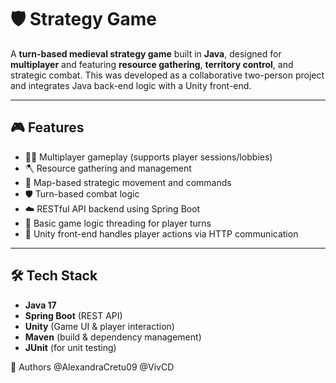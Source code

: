 # 🛡️ Strategy Game

A **turn-based medieval strategy game** built in **Java**, designed for **multiplayer** and featuring **resource gathering**, **territory control**, and strategic combat. This was developed as a collaborative two-person project and integrates Java back-end logic with a Unity front-end.

---

## 🎮 Features

- 🧙‍♂️ Multiplayer gameplay (supports player sessions/lobbies)
- 🪓 Resource gathering and management
- 🏰 Map-based strategic movement and commands
- 🛡️ Turn-based combat logic
- ☁️ RESTful API backend using Spring Boot
- 🧠 Basic game logic threading for player turns
- 📡 Unity front-end handles player actions via HTTP communication

---

## 🛠️ Tech Stack

- **Java 17**
- **Spring Boot** (REST API)
- **Unity** (Game UI & player interaction)
- **Maven** (build & dependency management)
- **JUnit** (for unit testing)


👥 Authors
@AlexandraCretu09
@VivCD
